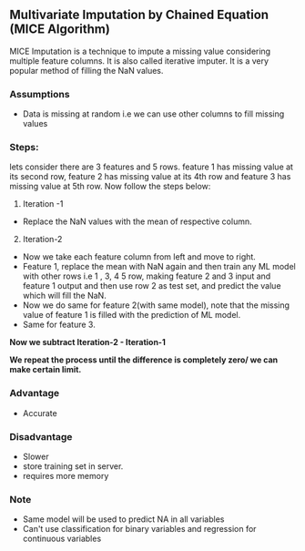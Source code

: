 ## Multivariate Imputation by Chained Equation (MICE Algorithm)

MICE Imputation is a technique to impute a missing value considering multiple feature columns. It is also called iterative imputer. It is a very popular method of filling the NaN values.

### Assumptions

- Data is missing at random i.e we can use other columns to fill missing values

### Steps:

lets consider there are 3 features and 5 rows. feature 1 has missing value at its second row, feature 2 has missing value at its 4th row and feature 3 has missing value at 5th row. Now follow the steps below:

1. Iteration -1

- Replace the NaN values with the mean of respective column.

2. Iteration-2

- Now we take each feature column from left and move to right.
- Feature 1, replace the mean with NaN again and then train any ML model with other rows i.e 1 , 3, 4 5 row, making feature 2 and 3 input and feature 1 output and then use row 2 as test set, and predict the value which will fill the NaN.
- Now we do same for feature 2(with same model), note that the missing value of feature 1 is filled with the prediction of ML model.
- Same for feature 3.

**Now we subtract Iteration-2 - Iteration-1**

**We repeat the process until the difference is completely zero/ we can make certain limit.**

### Advantage

- Accurate

### Disadvantage

- Slower
- store training set in server.
- requires more memory

### Note

- Same model will be used to predict NA in all variables
- Can't use classification for binary variables and regression for continuous variables
